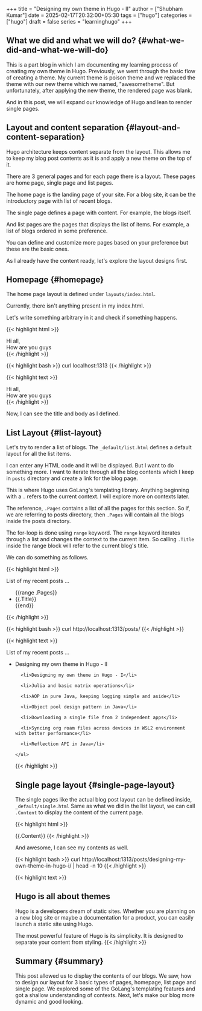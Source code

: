 +++
title = "Designing my own theme in Hugo - II"
author = ["Shubham Kumar"]
date = 2025-02-17T20:32:00+05:30
tags = ["hugo"]
categories = ["hugo"]
draft = false
series = "learninghugo"
+++

## What we did and what we will do? {#what-we-did-and-what-we-will-do}

This is a part blog in which I am documenting my learning process of creating my own theme in Hugo.
Previously, we went through the basic flow of creating a theme.
My current theme is poison theme and we replaced the theme with our new theme which we named, "awesometheme".
But unfortunately, after applying the new theme, the rendered page was blank.

And in this post, we will expand our knowledge of Hugo and lean to render single pages.


## Layout and content separation {#layout-and-content-separation}

Hugo architecture keeps content separate from the layout.
This allows me to keep my blog post contents as it is and apply a new theme on the top of it.

There are 3 general pages and for each page there is a layout.
These pages are home page, single page and list pages.

The home page is the landing page of your site.
For a blog site, it can be the introductory page with list of recent blogs.

The single page defines a page with content.
For example, the blogs itself.

And list pages are the pages that displays the list of items.
For example, a list of blogs ordered in some preference.

You can define and customize more pages based on your preference but these are the basic ones.

As I already have the content ready, let's explore the layout designs first.


## Homepage {#homepage}

The home page layout is defined under `layouts/index.html`.

Currently, there isn't anything present in my index.html.

Let's write something arbitrary in it and check if something happens.

{{< highlight html >}}
<html>
  <head>
    <title>Shubham's Blog</title>
  </head>
  <body>
    <div>Hi all,</div>
    <div>How are you guys</div>
  </body>
</html>
{{< /highlight >}}

{{< highlight bash >}}
curl localhost:1313
{{< /highlight >}}

{{< highlight text >}}
<html>
  <head>
	<meta name="generator" content="Hugo 0.92.2" /><script src="/livereload.js?mindelay=10&amp;v=2&amp;port=1313&amp;path=livereload" data-no-instant defer></script>
    <title>Shubham's Blog</title>
  </head>
  <body>
    <div>Hi all,</div>
    <div>How are you guys</div>
  </body>
</html>
{{< /highlight >}}

Now, I can see the title and body as I defined.


## List Layout {#list-layout}

Let's try to render a list of blogs.
The `_default/list.html` defines a default layout for all the list items.

I can enter any HTML code and it will be displayed.
But I want to do something more.
I want to iterate through all the blog contents which I keep in `posts` directory and create a link for the blog page.

This is where Hugo uses GoLang's templating library.
Anything beginning with a `.` refers to the current context.
I will explore more on contexts later.

The reference, `.Pages` contains a list of all the pages for this section.
So if, we are referring to posts directory, then `.Pages` will contain all the blogs inside the posts directory.

The for-loop is done using `range` keyword.
The `range` keyword iterates through a list and changes the context to the current item.
So calling `.Title` inside the range block will refer to the current blog's title.

We can do something as follows.

{{< highlight html >}}
<html>
  <head>
    <title>Shubham's Blog</title>
  </head>
  <body>
    <div>List of my recent posts ...</div>
    <ul>{{range .Pages}}
      <li>{{.Title}}</li>
      {{end}}
    </ul>
  </body>
</html>
{{< /highlight >}}

{{< highlight bash >}}
curl http://localhost:1313/posts/
{{< /highlight >}}

{{< highlight text >}}
<html>
  <head><script src="/livereload.js?mindelay=10&amp;v=2&amp;port=1313&amp;path=livereload" data-no-instant defer></script>
    <title>Shubham's Blog</title>
  </head>
  <body>
    <div>List of my recent posts ...</div>
    <ul>
      <li>Designing my own theme in Hugo - II</li>

      <li>Designing my own theme in Hugo - I</li>

      <li>Julia and basic matrix operations</li>

      <li>AOP in pure Java, keeping logging simple and aside</li>

      <li>Object pool design pattern in Java</li>

      <li>Downloading a single file from 2 independent apps</li>

      <li>Syncing org roam files across devices in WSL2 environment with better performance</li>

      <li>Reflection API in Java</li>

    </ul>
  </body>
</html>
{{< /highlight >}}


## Single page layout {#single-page-layout}

The single pages like the actual blog post layout can be defined inside, `_default/single.html`
Same as what we did in the list layout, we can call `.Content`  to display the content of the current page.

{{< highlight html >}}
<html>
  <head>
    <title>Shubham's Blog</title>
  </head>
  <body>
    {{.Content}}
  </body>
</html>
{{< /highlight >}}

And awesome, I can see my contents as well.

{{< highlight bash >}}
curl http://localhost:1313/posts/designing-my-own-theme-in-hugo-i/ | head -n 10
{{< /highlight >}}

{{< highlight text >}}
<html>
  <head><script src="/livereload.js?mindelay=10&amp;v=2&amp;port=1313&amp;path=livereload" data-no-instant defer></script>
    <title>Shubham's Blog</title>
  </head>
  <body>
    <h2 id="hugo-is-all-about-themes">Hugo is all about themes</h2>
<p>Hugo is a developers dream of static sites.
Whether you are planning on a new blog site or maybe a documentation for a product, you can easily launch a static site using Hugo.</p>
<p>The most powerful feature of Hugo is its simplicity.
It is designed to separate your content from styling.
{{< /highlight >}}


## Summary {#summary}

This post allowed us to display the contents of our blogs.
We saw, how to design our layout for 3 basic types of pages, homepage, list page and single page.
We explored some of the GoLang's templating features and got a shallow understanding of contexts.
Next, let's make our blog more dynamic and good looking.
